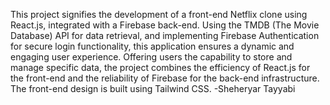 This project signifies the development of a front-end Netflix clone using React.js, integrated with a Firebase back-end. Using the TMDB (The Movie Database) API for data retrieval, and implementing Firebase Authentication for secure login functionality, this application ensures a dynamic and engaging user experience. Offering users the capability to store and manage specific data, the project combines the efficiency of React.js for the front-end and the reliability of Firebase for the back-end infrastructure. The front-end design is built using Tailwind CSS.
-Sheheryar Tayyabi
